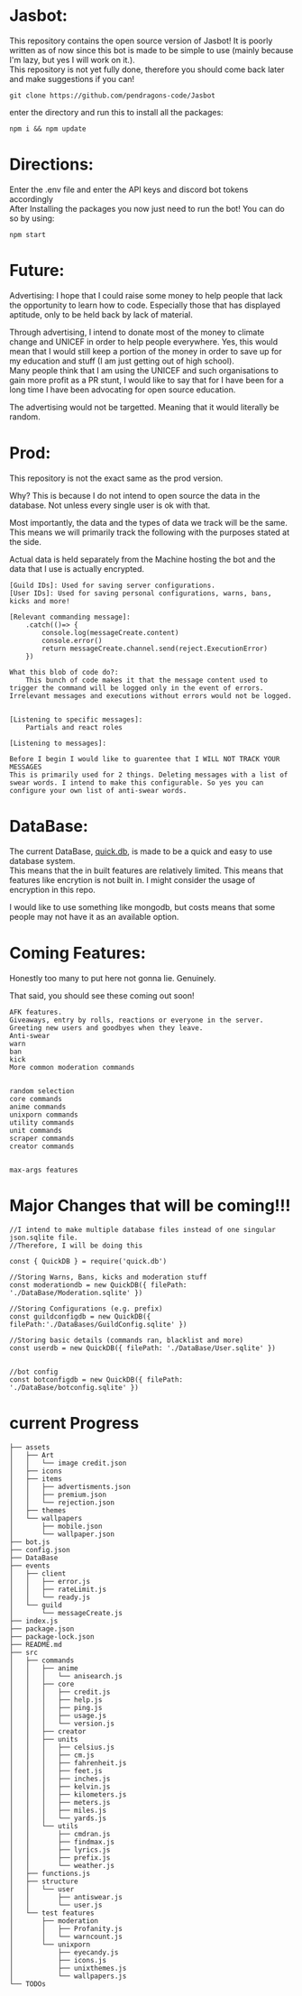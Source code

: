 # Jasbot:

This repository contains the open source version of Jasbot! It is poorly written as of now since this bot is made to be simple to use (mainly because I'm lazy, but yes I will work on it.).		
This repository is not yet fully done, therefore you should come back later and make suggestions if you can!		

```
git clone https://github.com/pendragons-code/Jasbot
```
enter the directory and run this to install all the packages:		
```
npm i && npm update
```

# Directions:
Enter the .env file and enter the API keys and discord bot tokens accordingly				
After Installing the packages you now just need to run the bot! You can do so by using:			
```
npm start
```

# Future:

Advertising: I hope that I could raise some money to help people that lack the opportunity to learn how to code. Especially those that has displayed aptitude, only to be held back by lack of material.				

Through advertising, I intend to donate most of the money to climate change and UNICEF in order to help people everywhere. Yes, this would mean that I would still keep a portion of the money in order to save up for my education and stuff (I am just getting out of high school).					
Many people think that I am using the UNICEF and such organisations to gain more profit as a PR stunt, I would like to say that for I have been for a long time I have been advocating for open source education.				

The advertising would not be targetted. Meaning that it would literally be random.				

# Prod:
This repository is not the exact same as the prod version.				

Why? This is because I do not intend to open source the data in the database. Not unless every single user is ok with that.					

Most importantly, the data and the types of data we track will be the same. This means we will primarily track the following with the purposes stated at the side.				

Actual data is held separately from the Machine hosting the bot and the data that I use is actually encrypted.					
```
[Guild IDs]: Used for saving server configurations.
[User IDs]: Used for saving personal configurations, warns, bans, kicks and more!

[Relevant commanding message]: 
	.catch(()=> {
		console.log(messageCreate.content)
		console.error()
		return messageCreate.channel.send(reject.ExecutionError)
	})

What this blob of code do?:
	This bunch of code makes it that the message content used to trigger the command will be logged only in the event of errors. Irrelevant messages and executions without errors would not be logged.


[Listening to specific messages]:
	Partials and react roles

[Listening to messages]:

Before I begin I would like to guarentee that I WILL NOT TRACK YOUR MESSAGES
This is primarily used for 2 things. Deleting messages with a list of swear words. I intend to make this configurable. So yes you can configure your own list of anti-swear words.
```

# DataBase:
The current DataBase, [quick.db](https://github.com/plexidev/quick.db/issues/250), is made to be a quick and easy to use database system.				
This means that the in built features are relatively limited. This means that features like encrytion is not built in. I might consider the usage of encryption in this repo.				

I would like to use something like mongodb, but costs means that some people may not have it as an available option.			

# Coming Features:
Honestly too many to put here not gonna lie. Genuinely.					

That said, you should see these coming out soon!			

```
AFK features.
Giveaways, entry by rolls, reactions or everyone in the server.
Greeting new users and goodbyes when they leave.
Anti-swear
warn
ban
kick
More common moderation commands


random selection
core commands
anime commands
unixporn commands
utility commands
unit commands
scraper commands
creator commands


max-args features
```



# Major Changes that will be coming!!!

```
//I intend to make multiple database files instead of one singular json.sqlite file.
//Therefore, I will be doing this

const { QuickDB } = require('quick.db')

//Storing Warns, Bans, kicks and moderation stuff
const moderationdb = new QuickDB({ filePath: './DataBase/Moderation.sqlite' })

//Storing Configurations (e.g. prefix)
const guildconfigdb = new QuickDB({ filePath:'./DataBases/GuildConfig.sqlite' })

//Storing basic details (commands ran, blacklist and more)
const userdb = new QuickDB({ filePath: './DataBase/User.sqlite' })


//bot config
const botconfigdb = new QuickDB({ filePath: './DataBase/botconfig.sqlite' })
```
# current Progress
```
├── assets
│   ├── Art
│   │   └── image credit.json
│   ├── icons
│   ├── items
│   │   ├── advertisments.json
│   │   ├── premium.json
│   │   └── rejection.json
│   ├── themes
│   └── wallpapers
│       ├── mobile.json
│       └── wallpaper.json
├── bot.js
├── config.json
├── DataBase
├── events
│   ├── client
│   │   ├── error.js
│   │   ├── rateLimit.js
│   │   └── ready.js
│   └── guild
│       └── messageCreate.js
├── index.js
├── package.json
├── package-lock.json
├── README.md
├── src
│   ├── commands
│   │   ├── anime
│   │   │   └── anisearch.js
│   │   ├── core
│   │   │   ├── credit.js
│   │   │   ├── help.js
│   │   │   ├── ping.js
│   │   │   ├── usage.js
│   │   │   └── version.js
│   │   ├── creator
│   │   ├── units
│   │   │   ├── celsius.js
│   │   │   ├── cm.js
│   │   │   ├── fahrenheit.js
│   │   │   ├── feet.js
│   │   │   ├── inches.js
│   │   │   ├── kelvin.js
│   │   │   ├── kilometers.js
│   │   │   ├── meters.js
│   │   │   ├── miles.js
│   │   │   └── yards.js
│   │   └── utils
│   │       ├── cmdran.js
│   │       ├── findmax.js
│   │       ├── lyrics.js
│   │       ├── prefix.js
│   │       └── weather.js
│   ├── functions.js
│   ├── structure
│   │   └── user
│   │       ├── antiswear.js
│   │       └── user.js
│   └── test features
│       ├── moderation
│       │   ├── Profanity.js
│       │   └── warncount.js
│       └── unixporn
│           ├── eyecandy.js
│           ├── icons.js
│           ├── unixthemes.js
│           └── wallpapers.js
└── TODOs
```
